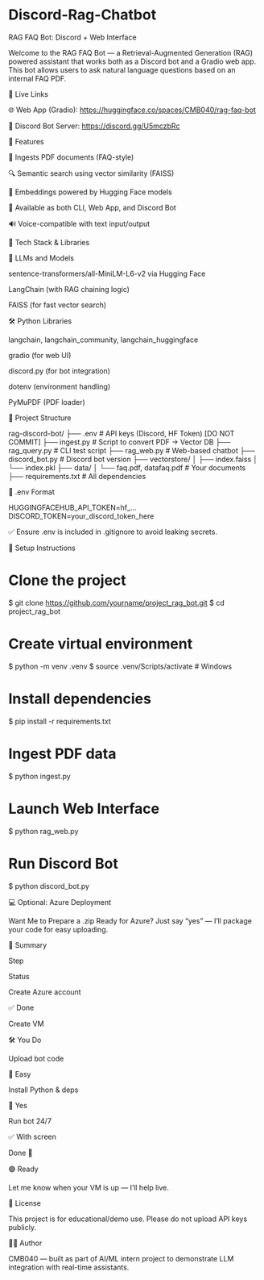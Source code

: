 # Discord-Rag-Chatbot
RAG FAQ Bot: Discord + Web Interface

Welcome to the RAG FAQ Bot — a Retrieval-Augmented Generation (RAG) powered assistant that works both as a Discord bot and a Gradio web app. This bot allows users to ask natural language questions based on an internal FAQ PDF.

🚀 Live Links

🌐 Web App (Gradio): https://huggingface.co/spaces/CMB040/rag-faq-bot

🤖 Discord Bot Server: https://discord.gg/U5mczbRc

🔎 Features

📄 Ingests PDF documents (FAQ-style)

🔍 Semantic search using vector similarity (FAISS)

🧠 Embeddings powered by Hugging Face models

🤖 Available as both CLI, Web App, and Discord Bot

🔊 Voice-compatible with text input/output

🧰 Tech Stack & Libraries

🧠 LLMs and Models

sentence-transformers/all-MiniLM-L6-v2 via Hugging Face

LangChain (with RAG chaining logic)

FAISS (for fast vector search)

🛠️ Python Libraries

langchain, langchain_community, langchain_huggingface

gradio (for web UI)

discord.py (for bot integration)

dotenv (environment handling)

PyMuPDF (PDF loader)

📁 Project Structure

rag-discord-bot/
├── .env                         # API keys (Discord, HF Token) [DO NOT COMMIT]
├── ingest.py                   # Script to convert PDF → Vector DB
├── rag_query.py                # CLI test script
├── rag_web.py                  # Web-based chatbot
├── discord_bot.py              # Discord bot version
├── vectorstore/
│   ├── index.faiss
│   └── index.pkl
├── data/
│   └── faq.pdf, datafaq.pdf    # Your documents
├── requirements.txt            # All dependencies

🔐 .env Format

HUGGINGFACEHUB_API_TOKEN=hf_...
DISCORD_TOKEN=your_discord_token_here

✅ Ensure .env is included in .gitignore to avoid leaking secrets.

🔧 Setup Instructions

# Clone the project
$ git clone https://github.com/yourname/project_rag_bot.git
$ cd project_rag_bot

# Create virtual environment
$ python -m venv .venv
$ source .venv/Scripts/activate  # Windows

# Install dependencies
$ pip install -r requirements.txt

# Ingest PDF data
$ python ingest.py

# Launch Web Interface
$ python rag_web.py

# Run Discord Bot
$ python discord_bot.py

💻 Optional: Azure Deployment

Want Me to Prepare a .zip Ready for Azure?
Just say “yes” — I’ll package your code for easy uploading.

🚀 Summary

Step

Status

Create Azure account

✅ Done

Create VM

🛠️ You Do

Upload bot code

🔼 Easy

Install Python & deps

🧪 Yes

Run bot 24/7

✅ With screen

Done 🎉

🟢 Ready

Let me know when your VM is up — I’ll help live.

📄 License

This project is for educational/demo use. Please do not upload API keys publicly.

🙋‍♂️ Author

CMB040  — built as part of AI/ML intern project to demonstrate LLM integration with real-time assistants.

